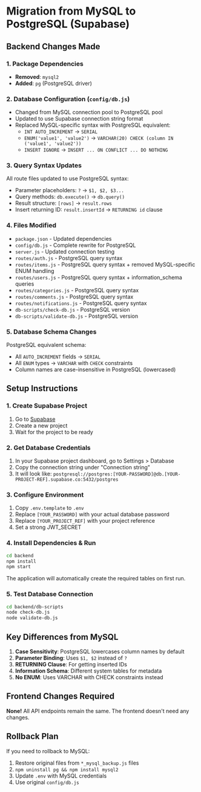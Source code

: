 # Migration from MySQL to PostgreSQL (Supabase)

## Backend Changes Made

### 1. Package Dependencies
- **Removed**: `mysql2`
- **Added**: `pg` (PostgreSQL driver)

### 2. Database Configuration (`config/db.js`)
- Changed from MySQL connection pool to PostgreSQL pool
- Updated to use Supabase connection string format
- Replaced MySQL-specific syntax with PostgreSQL equivalent:
  - `INT AUTO_INCREMENT` → `SERIAL`
  - `ENUM('value1', 'value2')` → `VARCHAR(20) CHECK (column IN ('value1', 'value2'))`
  - `INSERT IGNORE` → `INSERT ... ON CONFLICT ... DO NOTHING`

### 3. Query Syntax Updates
All route files updated to use PostgreSQL syntax:
- Parameter placeholders: `?` → `$1, $2, $3...`
- Query methods: `db.execute()` → `db.query()`
- Result structure: `[rows]` → `result.rows`
- Insert returning ID: `result.insertId` → `RETURNING id` clause

### 4. Files Modified
- `package.json` - Updated dependencies
- `config/db.js` - Complete rewrite for PostgreSQL
- `server.js` - Updated connection testing
- `routes/auth.js` - PostgreSQL query syntax
- `routes/items.js` - PostgreSQL query syntax + removed MySQL-specific ENUM handling
- `routes/users.js` - PostgreSQL query syntax + information_schema queries
- `routes/categories.js` - PostgreSQL query syntax
- `routes/comments.js` - PostgreSQL query syntax
- `routes/notifications.js` - PostgreSQL query syntax
- `db-scripts/check-db.js` - PostgreSQL version
- `db-scripts/validate-db.js` - PostgreSQL version

### 5. Database Schema Changes
PostgreSQL equivalent schema:
- All `AUTO_INCREMENT` fields → `SERIAL`
- All `ENUM` types → `VARCHAR` with `CHECK` constraints
- Column names are case-insensitive in PostgreSQL (lowercased)

## Setup Instructions

### 1. Create Supabase Project
1. Go to [Supabase](https://supabase.com)
2. Create a new project
3. Wait for the project to be ready

### 2. Get Database Credentials
1. In your Supabase project dashboard, go to Settings > Database
2. Copy the connection string under "Connection string"
3. It will look like: `postgresql://postgres:[YOUR-PASSWORD]@db.[YOUR-PROJECT-REF].supabase.co:5432/postgres`

### 3. Configure Environment
1. Copy `.env.template` to `.env`
2. Replace `[YOUR_PASSWORD]` with your actual database password
3. Replace `[YOUR_PROJECT_REF]` with your project reference
4. Set a strong JWT_SECRET

### 4. Install Dependencies & Run
```bash
cd backend
npm install
npm start
```

The application will automatically create the required tables on first run.

### 5. Test Database Connection
```bash
cd backend/db-scripts
node check-db.js
node validate-db.js
```

## Key Differences from MySQL

1. **Case Sensitivity**: PostgreSQL lowercases column names by default
2. **Parameter Binding**: Uses `$1, $2` instead of `?`
3. **RETURNING Clause**: For getting inserted IDs
4. **Information Schema**: Different system tables for metadata
5. **No ENUM**: Uses VARCHAR with CHECK constraints instead

## Frontend Changes Required
**None!** All API endpoints remain the same. The frontend doesn't need any changes.

## Rollback Plan
If you need to rollback to MySQL:
1. Restore original files from `*_mysql_backup.js` files
2. `npm uninstall pg && npm install mysql2`
3. Update `.env` with MySQL credentials
4. Use original `config/db.js`
